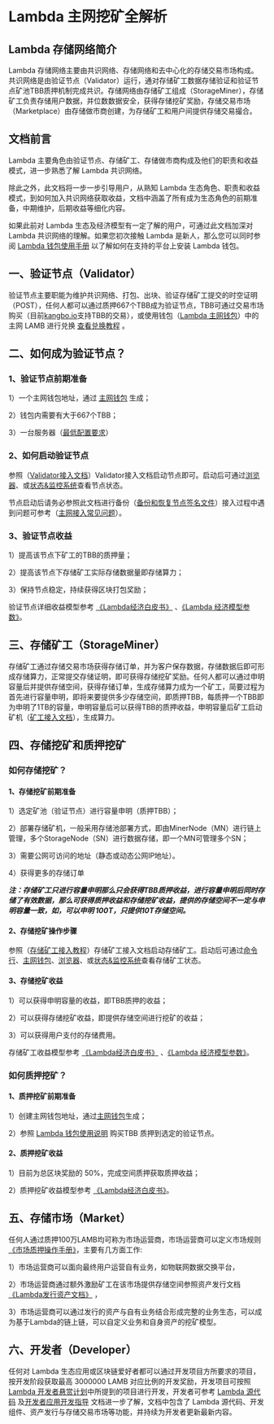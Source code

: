 # Lambda 主网挖矿全解析

## Lambda 存储网络简介
Lambda 存储网络主要由共识网络、存储网络和去中心化的存储交易市场构成。共识网络是由验证节点（Validator）运行，通对存储矿工数据存储验证和验证节点矿池TBB质押机制完成共识。存储网络由存储矿工组成（StorageMiner），存储矿工负责存储用户数据，并位数数据安全，获得存储挖矿奖励，存储交易市场（Marketplace）由存储做市商创建，为存储矿工和用户间提供存储交易撮合。

## 文档前言
Lambda 主要角色由验证节点、存储矿工、存储做市商构成及他们的职责和收益模式，进一步熟悉了解 Lambda 共识网络。

除此之外，此文档将一步一步引导用户，从熟知 Lambda 生态角色、职责和收益模式，到如何加入共识网络获取收益，文档中涵盖了所有成为生态角色的前期准备，中期维护，后期收益等细化内容。

如果此前对 Lambda 生态及经济模型有一定了解的用户，可通过此文档加深对 Lambda 共识网络的理解。如果您初次接触 Lambda 是新人，那么您可以同时参阅 [Lambda 钱包使用手册](Lambda-Wallet-Guide.md) 以了解如何在支持的平台上安装 Lambda 钱包。

## 一、验证节点（Validator）
验证节点主要职能为维护共识网络、打包、出块、验证存储矿工提交的时空证明（POST），任何人都可以通过质押667个TBB成为验证节点，TBB可通过交易市场购买（目前[kangbo.io](https://www.kangbo.io/)支持TBB的交易），或使用钱包（[Lambda 主网钱包](https://www.lambdastorage.com/walletpages)）中的主网 LAMB 进行兑换 [查看兑换教程](Lambda-Wallet-Guide.md) 。

## 二、如何成为验证节点？
### 1、验证节点前期准备

1）一个主网钱包地址，通过 [主网钱包](https://www.lambdastorage.com/walletpages) 生成；

2）钱包内需要有大于667个TBB；

3）一台服务器（[最低配置要求](Lambda-Validator-Mining.md)）

### 2、如何启动验证节点

参照（[Validator接入文档](Mainnet-Validator-Guide.md)）Validator接入文档启动节点即可。启动后可通过[浏览器](http://explorer.lambdastorage.com/#/)、或[状态&监控系统](http://stats.lambdastorage.com/)查看节点状态。

节点启动后请务必参照此文档进行备份（[备份和恢复节点签名文件](Mainnet-Validator-Keybackup.md)）接入过程中遇到问题可参考（[主网接入常见问题](FAQ.md)）。

### 3、验证节点收益

1）提高该节点下矿工的TBB的质押量；

2）提高该节点下存储矿工实际存储数据量即存储算力；

3）保持节点稳定，持续获得区块打包奖励；

验证节点详细收益模型参考 [《Lambda经济白皮书》](https://www.lambdastorage.com/doc/Lambda%E7%BB%8F%E6%B5%8E%E7%99%BD%E7%9A%AE%E4%B9%A6.pdf) 、[《Lambda 经济模型参数》](https://lambdastorage.zendesk.com/hc/zh-cn/articles/360011349758-Lambda-%E7%BB%8F%E6%B5%8E%E6%A8%A1%E5%9E%8B%E5%8F%82%E6%95%B0)。

## 三、存储矿工（StorageMiner）
存储矿工通过存储交易市场获得存储订单，并为客户保存数据，存储数据后即可形成存储算力，正常提交存储证明，即可获得存储挖矿奖励。任何人都可以通过申明容量后并提供存储空间，获得存储订单，生成存储算力成为一个矿工，简要过程为首先进行容量申明，即将来要提供多少存储空间，即质押TBB，每质押一个TBB即为申明了1TB的容量，申明容量后可以获得TBB的质押收益，申明容量后矿工启动矿机（[矿工接入文档](Lambda-Store-and-Mining.md)），生成算力。

## 四、存储挖矿和质押挖矿
### 如何存储挖矿？
#### 1、存储挖矿前期准备

1）选定矿池（验证节点）进行容量申明（质押TBB）；

2）部署存储矿机，一般采用存储池部署方式，即由MinerNode（MN）进行链上管理，多个StorageNode（SN）进行数据存储，即一个MN可管理多个SN；

3）需要公网可访问的地址（静态或动态公网IP地址）。

4）获得更多的存储订单

***注：存储矿工只进行容量申明那么只会获得TBB质押收益，进行容量申明后同时存储了有效数据，那么可获得质押收益和存储挖矿收益，提供的存储空间不一定与申明容量一致，如，可以申明 100T，只提供10T存储空间。***

#### 2、存储挖矿操作步骤

参照（[存储矿工接入教程](Lambda-Store-and-Mining.md)）存储矿工接入文档启动存储矿工。启动后可通过[命令行](lambdacli/README.md)、[主网钱包](https://www.lambdastorage.com/walletpages)、[浏览器](http://explorer.lambdastorage.com/#/)、或[状态&监控系统](http://stats.lambdastorage.com/)查看存储矿工状态。

#### 3、存储挖矿收益

1）可以获得申明容量的收益，即TBB质押的收益；

2）可以获得存储挖矿收益，即提供存储空间进行挖矿的收益；

3）可以获得用户支付的存储费用。

存储矿工收益模型参考 [《Lambda经济白皮书》](https://www.lambdastorage.com/doc/Lambda%E7%BB%8F%E6%B5%8E%E7%99%BD%E7%9A%AE%E4%B9%A6.pdf) 、[《Lambda 经济模型参数》](https://lambdastorage.zendesk.com/hc/zh-cn/articles/360011349758-Lambda-%E7%BB%8F%E6%B5%8E%E6%A8%A1%E5%9E%8B%E5%8F%82%E6%95%B0)。

### 如何质押挖矿？
#### 1、质押挖矿前期准备

1）创建主网钱包地址，通过[主网钱包](https://www.lambdastorage.com/walletpages)生成；

2）参照 [Lambda 钱包使用说明](Lambda-Wallet-Guide.md) 购买TBB 质押到选定的验证节点。

#### 2、质押挖矿收益

1）目前为总区块奖励的 50%，完成空间质押获取质押收益；

2）质押挖矿收益模型参考 [《Lambda经济白皮书》](https://www.lambdastorage.com/doc/Lambda%E7%BB%8F%E6%B5%8E%E7%99%BD%E7%9A%AE%E4%B9%A6.pdf)。

## 五、存储市场（Market）
任何人通过质押100万LAMB均可称为市场运营商，市场运营商可以定义市场规则[《市场质押操作手册》](Market-Delegate-Operation-Guide.md)，主要有几方面工作:

1）市场运营商可以面向最终用户运营自有业务，如物联网数据交换平台，

2）市场运营商通过额外激励矿工在该市场提供存储空间参照资产发行文档[《Lambda发行资产文档》](Asset-Manage-Guide.md) ，

3）市场运营商可以通过发行的资产与自有业务结合形成完整的业务生态，可以成为基于Lambda的链上链，可以自定义业务和自身资产的挖矿模型。

## 六、开发者（Developer）
任何对 Lambda 生态应用或区块链爱好者都可以通过开发项目方所要求的项目，按开发阶段获取最高 3000000 LAMB 对应比例的开发奖励，开发项目可按照 [Lambda 开发者悬赏计划](https://lambdastorage.zendesk.com/hc/zh-cn/articles/360007660258-Lambda-%E5%BC%80%E5%8F%91%E8%80%85%E6%82%AC%E8%B5%8F%E8%AE%A1%E5%88%92)中所提到的项目进行开发，开发者可参考 [Lambda 源代码](https://github.com/LambdaIM) 及[开发者应用开发指导](DApp-Develop-Guide.md) 文档进一步了解，文档中包含了 Lambda 源代码、开发组件、资产发行与存储交易市场等功能，并持续为开发者更新最新内容。